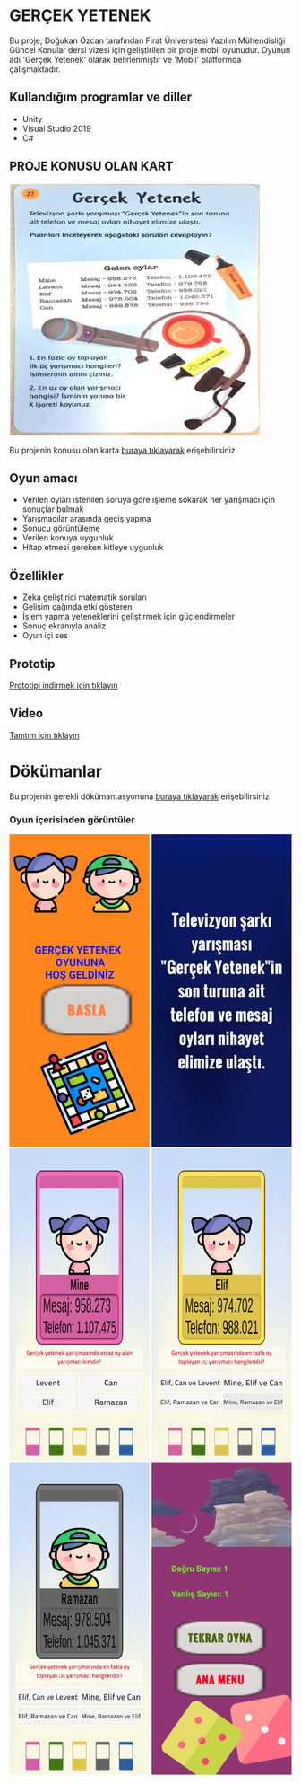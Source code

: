 # GERÇEK YETENEK
Bu proje, Doğukan Özcan tarafından Fırat Üniversitesi Yazılım Mühendisliği Güncel Konular dersi vizesi için geliştirilen bir proje mobil oyunudur. Oyunun adı 'Gerçek Yetenek' olarak belirlenmiştir ve 'Mobil' platformda çalışmaktadır.
## Kullandığım programlar ve diller
- Unity
- Visual Studio 2019
- C#
## PROJE KONUSU OLAN KART
<p align="left">
  <img src="KARTIM.png" alt="Açıklama" width="450" height="450" />
</p>
Bu projenin konusu olan karta <a href="https://github.com/DogukanOzcn/kartoyunu/blob/main/KARTIM.png" target="_blank" onclick="window.open('https://github.com/DogukanOzcn/kartoyunu/blob/main/KARTIM.png'); return false;">buraya tıklayarak</a> erişebilirsiniz


## Oyun amacı
- Verilen oyları istenilen soruya göre işleme sokarak her yarışmacı için sonuçlar bulmak
- Yarışmacılar arasında geçiş yapma
- Sonucu görüntüleme
- Verilen konuya uygunluk
- Hitap etmesi gereken kitleye uygunluk
## Özellikler
- Zeka geliştirici matematik soruları
- Gelişim çağında etki gösteren
- İşlem yapma yeteneklerini geliştirmek için güçlendirmeler
- Sonuç ekranıyla analiz
- Oyun içi ses
## Prototip
<a href="https://drive.google.com/file/d/1ZXmD_QHckE1lb_sClunA5c7JuqGhigX1/view?usp=share_link" target="_blank" onclick="window.open('https://drive.google.com/file/d/1ZXmD_QHckE1lb_sClunA5c7JuqGhigX1/view?usp=share_link'); return false;">Prototipi indirmek için tıklayın</a>
## Video
<a href="https://drive.google.com/file/d/1t55dxM5EHKcoJScgib2s8KpGKDxrmkSb/view?usp=sharing" target="_blank" onclick="window.open('https://drive.google.com/file/d/1t55dxM5EHKcoJScgib2s8KpGKDxrmkSb/view?usp=sharing'); return false;">Tanıtım için tıklayın</a> 
# Dökümanlar
Bu projenin gerekli dökümantasyonuna <a href="https://github.com/DogukanOzcn/kartoyunu/tree/main/Ger%C3%A7ek%20Yetenek%20D%C3%B6k%C3%BCmanlar" target="_blank" onclick="window.open('https://github.com/DogukanOzcn/kartoyunu/tree/main/Ger%C3%A7ek%20Yetenek%20D%C3%B6k%C3%BCmanlar'); return false;">buraya tıklayarak</a> erişebilirsiniz
### Oyun içerisinden görüntüler
<img src="screenshots/anamenu.jpeg" alt="Ana Menü Ekran Görüntüsü" width="250"> <img src="screenshots/hikaye.jpeg" alt="Hikaye Ekran Görüntüsü" width="250"> <img src="screenshots/birinci.jpeg" alt="Birinci Ekran Görüntüsü" width="250"> <img src="screenshots/ikinci.jpeg" alt="İkinci Ekran Görüntüsü" width="250"> <img src="screenshots/ücüncü.jpeg" alt="Üçüncü Ekran Görüntüsü" width="250"> <img src="screenshots/son.jpeg" alt="Bitis Ekran Görüntüsü" width="250">
